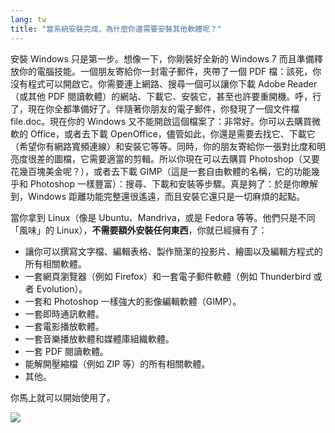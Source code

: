 ```yaml
---
lang: tw
title: "當系統安裝完成，為什麼你還需要安裝其他軟體呢？"
---
```


安裝 Windows 只是第一步。想像一下，你剛裝好全新的 Windows 7 而且準備釋放你的電腦技能。一個朋友寄給你一封電子郵件，夾帶了一個 PDF 檔：該死，你沒有程式可以開啟它。你需要連上網路、搜尋一個可以讓你下載 Adobe Reader（或其他 PDF 閱讀軟體）的網站、下載它、安裝它，甚至也許要重開機。呼，行了，現在你全都準備好了。伴隨著你朋友的電子郵件，你發現了一個文件檔 file.doc。現在你的 Windows 又不能開啟這個檔案了：非常好。你可以去購買微軟的 Office，或者去下載 OpenOffice，儘管如此，你還是需要去找它、下載它（希望你有網路寬頻連線）和安裝它等等。同時，你的朋友寄給你一張對比度和明亮度很差的圖檔，它需要適當的剪輯。所以你現在可以去購買 Photoshop（又要花幾百塊美金呢？），或者去下載 GIMP（這是一套自由軟體的名稱，它的功能幾乎和 Photoshop 一樣豐富）：搜尋、下載和安裝等步驟。真是夠了：於是你瞭解到，Windows 距離功能完整還很遙遠，而且安裝它還只是一切麻煩的起點。

當你拿到 Linux（像是 Ubuntu、Mandriva，或是 Fedora 等等。他們只是不同「風味」的 Linux），<b>不需要額外安裝任何東西</b>，你就已經擁有了：

<ul>

<li>讓你可以撰寫文字檔、編輯表格、製作簡潔的投影片、繪圖以及編輯方程式的所有相關軟體。</li>
<li>一套網頁瀏覽器（例如 Firefox）和一套電子郵件軟體（例如 Thunderbird 或者 Evolution）。</li>
<li>一套和 Photoshop 一樣強大的影像編輯軟體（GIMP）。</li>
<li>一套即時通訊軟體。</li>
<li>一套電影播放軟體。</li>
<li>一套音樂播放軟體和媒體庫組織軟體。</li>
<li>一套 PDF 閱讀軟體。</li>
<li>能解開壓縮檔（例如 ZIP 等）的所有相關軟體。</li>
<li>其他。</li>
</ul>

你馬上就可以開始使用了。

<img src="Images/app_menu.png" />




